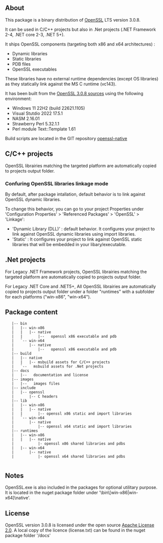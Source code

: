 ## About

This package is a binary distribution of [OpenSSL](https://www.openssl.org/) LTS version 3.0.8.

It can be used in C/C++ projects but also in .Net projects (.NET Framework 2-4, .NET core 2-3, .NET 5+).

It ships OpenSSL components (targeting both x86 and x64 architectures) :
- Dynamic libraries 
- Static libraries 
- PDB files
- OpenSSL executables

These libraries have no external runtime dependencies (except OS libraries) as they statically link against the MS C runtime (vc143).

It has been built from the [OpenSSL 3.0.8 sources](https://github.com/openssl/openssl/releases/tag/openssl-3.0.8) using the following environment:
- Windows 11 22H2 (build 22621.1105)
- Visual Stutdio 2022 17.5.1
- NASM 2.16.01
- Strawberry Perl 5.32.1.1
- Perl module Text::Template 1.61

Build scripts are located in the GIT repository [openssl-native](https://github.com/vrogier/openssl-native)

## C/C++ projects

OpenSSL librairies matching the targeted platform are automatically copied to projects output folder.

### Confuring OpenSSL libraries linkage mode

By default, after package intallation, default behavior is to link against OpenSSL dynamic libraries.

To change this behavior, you can go to your project Properties under 'Configuration Properties' > 'Referenced Packages' > 'OpenSSL' > 'Linkage':
- 'Dynamic Library (DLL)' : default behavior. It configures your project to link against OpenSSL dynamic libraries using import libraries.
- 'Static' : It configures your project to link against OpenSSL static libraries that will be embedded in your libary/executable.

## .Net projects

For Legacy .NET Framework projects, OpenSSL librairies matching the targeted platform are automatically copied to projects output folder.

For Legacy .NET Core and .NET5+, All OpenSSL librairies are automatically copied to projects output folder under a folder "runtimes" with a subfolder for each platforms ("win-x86", "win-x64").

## Package content
```
   |-- bin
   |   |-- win-x86
   |   |   |-- native
   |   |       |--   openssl x86 executable and pdb
   |   `-- win-x64
   |       |-- native
   |           |--   openssl x86 executable and pdb   
   |-- build
   |   |-- native
   |   |   |-- msbuild assets for C/C++ projects
   |   `--   msbuild assets for .Net projects   
   |-- docs
   |   |--   documentation and license
   |-- images
   |   |--   images files
   |-- include
   |   |-- openssl
   |       |-- C headers
   |-- lib
   |   |-- win-x86
   |   |   |-- native
   |   |       |-- openssl x86 static and import libraries
   |   `-- win-x64
   |       |-- native
   |           |-- openssl x64 static and import libraries
   |-- runtimes
   |   |-- win-x86
   |   |   |-- native
   |           |- openssl x86 shared libraries and pdbs
   |   |-- win-x64
   |       |-- native
   |           |- openssl x64 shared libraries and pdbs
   
```

## Notes

OpenSSL.exe is also included in the packages for optional utilitary purpose. 
It is located in the nuget package folder under '\bin\\[win-x86|win-x64]\native'.

## License

OpenSSL version 3.0.8 is licensed under the open source [Apache License 2.0](https://github.com/openssl/openssl/blob/openssl-3.0/LICENSE.txt).
A local copy of the licence (license.txt) can be found in the nuget package folder '/docs'




